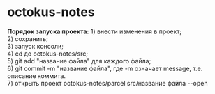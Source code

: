 # octokus-notes
<b>Порядок запуска проекта:</b>
    1) внести изменения в проект; <br>
    2) сохранить; <br>
    3) запуск консоли; <br>
    4) cd до octokus-notes/src; <br>
    5) git add "название файла" для каждого файла; <br>
    6) git commit -m "название файла", где -m означает message, т.е. описание коммита. <br>
    7) открыть проект octokus-notes/parcel src/название файла --open <br>